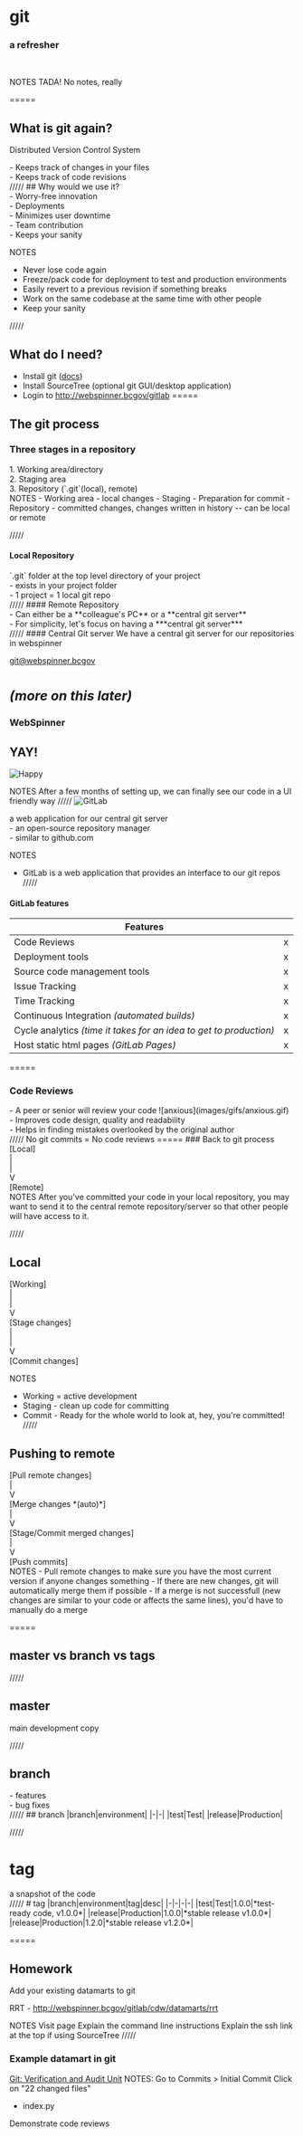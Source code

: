 # git
### a refresher

<br />

NOTES
TADA! No notes, really

=====
## What is git again?
Distributed Version Control System
<div class="fragment">- Keeps track of changes in your files</div>
<div class="fragment">- Keeps track of code revisions</div>
/////
## Why would we use it?
<div class="fragment">- Worry-free innovation</div>
<div class="fragment">- Deployments</div>
<div class="fragment">- Minimizes user downtime</div>
<div class="fragment">- Team contribution</div>
<div class="fragment">- Keeps your sanity</div>

NOTES
- Never lose code again
- Freeze/pack code for deployment to test and production environments
- Easily revert to a previous revision if something breaks
- Work on the same codebase at the same time with other people
- Keep  your sanity


/////
## What do I need?
- Install git ([docs](http://webspinner.bcgov/gitbooks))
- Install SourceTree (optional git GUI/desktop application)
- Login to http://webspinner.bcgov/gitlab
=====
## The git process
### Three stages in a repository
<div class="fragment">1. Working area/directory</div>
<div class="fragment">2. Staging area</div>
<div class="fragment">3. Repository (`.git`(local), remote)</div>
NOTES
- Working area - local changes
- Staging - Preparation for commit
- Repository - committed changes, changes written in history
-- can be local or remote

/////
#### Local Repository
<div class="fragment">`.git` folder at the top level directory of your project</div>
<div class="fragment">- exists in your project folder</div>
<div class="fragment">- 1 project = 1 local git repo</div>
/////
#### Remote Repository
<div class="fragment">- Can either be a **colleague's PC** or a **central git server**</div>
<div class="fragment">- For simplicity, let's focus on having a ***central git server***</div>
/////
#### Central Git server
We have a central git server for our repositories in webspinner

<br />

git@webspinner.bcgov

<small>*(more on this later)*</small>
=====
### WebSpinner
## YAY!
![Happy](images/gifs/happy.gif)<!-- .element height="25%" width="25%" -->

NOTES
After a few months of setting up, we can finally see our code in a UI friendly way
/////
![GitLab](images/stacked_wm_no_bg.png)<!-- .element height="25%" width="25%" -->
<div class="fragment">a web application for our central git server</div>
<div class="fragment">- an open-source repository manager</div>
<div class="fragment">- similar to github.com</div>

NOTES
- GitLab is a web application that provides an interface to our git repos
/////
#### GitLab features
|Features||
|--|--|
|Code Reviews|x|
|Deployment tools|x|
|Source code management tools|x|
|Issue Tracking|x|
|Time Tracking|x|
|Continuous Integration *(automated builds)*|x|
|Cycle analytics *(time it takes for an idea to get to production)*|x|
|Host static html pages *(GitLab Pages)*|x|


=====
### Code Reviews
<div class="fragment">- A peer or senior will review your code
![anxious](images/gifs/anxious.gif)<!-- .element height="50%" width="50%" -->
</div>
<div class="fragment">- Improves code design, quality and readability</div>

<div class="fragment">- Helps in finding mistakes overlooked by the original author</div>
/////
 No git commits = No code reviews
=====
### Back to git process
<div class="fragment">[Local]</div>
<div class="fragment">
|<br />
|<br />
V
</div>
<div class="fragment">[Remote]</div>
NOTES
After you've committed your code in your local repository, you may want to send it to the central remote repository/server so that other people will have access to it.

/////
## Local
<div class="fragment">[Working]</div>
<div class="fragment">
|<br />
|<br />
V
</div>
<div class="fragment">[Stage changes]</div>
<div class="fragment">
|<br />
|<br />
V
</div>
<div class="fragment">[Commit changes]</div>

NOTES
- Working = active development
- Staging - clean up code for committing
- Commit - Ready for the whole world to look at, hey, you're committed!
/////
## Pushing to remote
<div class="fragment">[Pull remote changes]</div>
<div class="fragment">
|<br />
V
</div>
<div class="fragment">[Merge changes *(auto)*]</div>
<div class="fragment">
|<br />
V
</div>
<div class="fragment">[Stage/Commit merged changes]</div>
<div class="fragment">
|<br />
V
</div>
<div class="fragment">[Push commits]</div>
NOTES
- Pull remote changes to make sure you have the most current version if anyone changes something
- If there are new changes, git will automatically merge them if possible
- If a merge is not successfull (new changes are similar to your code or affects the same lines), you'd have to manually do a merge

=====
## **master** vs **branch** vs **tags**
/////
## master
main development copy

/////
## branch
<div class="fragment">- features</div>
<div class="fragment">- bug fixes</div>
/////
## branch
|branch|environment|
|-|-|
|test|Test|
|release|Production|

/////
# tag
<div class="fragment">a snapshot of the code</div>
/////
# tag
|branch|environment|tag|desc|
|-|-|-|-|
|test|Test|1.0.0|*test-ready code, v1.0.0*|
|release|Production|1.0.0|*stable release v1.0.0*|
|release|Production|1.2.0|*stable release v1.2.0*|



=====
## Homework
Add your existing datamarts to git

RRT -
http://webspinner.bcgov/gitlab/cdw/datamarts/rrt

NOTES
Visit page
Explain the command line instructions
Explain the ssh link at the top if using SourceTree
/////
### Example datamart in git

[Git: Verification and Audit Unit](http://webspinner.bcgov/gitlab/cdw/datamarts/vau)
NOTES:
Go to Commits > Initial Commit
Click on "22 changed files"
- index.py

Demonstrate code reviews
